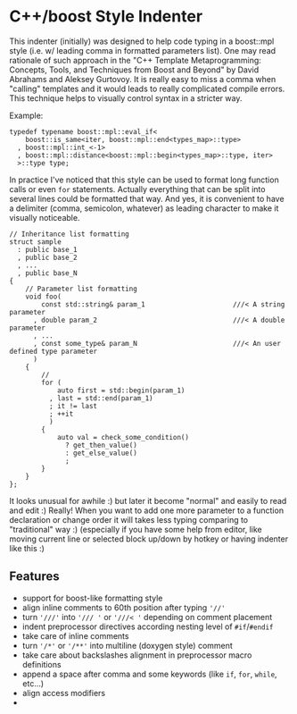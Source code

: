C++/boost Style Indenter
========================

This indenter (initially) was designed to help code typing in a boost::mpl style
(i.e. w/ leading comma in formatted parameters list). One may read rationale of such
approach in the "C++ Template Metaprogramming: Concepts, Tools, and Techniques from Boost and Beyond"
by David Abrahams and Aleksey Gurtovoy. It is really easy to miss a comma when "calling" templates and
it would leads to really complicated compile errors. This technique helps to visually control syntax
in a stricter way.

Example:

    typedef typename boost::mpl::eval_if<
        boost::is_same<iter, boost::mpl::end<types_map>::type>
      , boost::mpl::int_<-1>
      , boost::mpl::distance<boost::mpl::begin<types_map>::type, iter>
      >::type type;

In practice I've noticed that this style can be used to format long function calls or even
`for` statements. Actually everything that can be split into several lines could be formatted that way.
And yes, it is convenient to have a delimiter (comma, semicolon, whatever) as leading character to
make it visually noticeable.

    // Inheritance list formatting
    struct sample
      : public base_1
      , public base_2
      , ...
      , public base_N
    {
        // Parameter list formatting
        void foo(
            const std::string& param_1                      ///< A string parameter
          , double param_2                                  ///< A double parameter
          , ...
          , const some_type& param_N                        ///< An user defined type parameter
          )
        {
            //
            for (
                auto first = std::begin(param_1)
              , last = std::end(param_1)
              ; it != last
              ; ++it
              )
            {
                auto val = check_some_condition()
                  ? get_then_value()
                  : get_else_value()
                  ;
            }
        }
    };

It looks unusual for awhile :) but later it become "normal" and easily to read and edit :)
Really! When you want to add one more parameter to a function declaration or change order it will
takes less typing comparing to "traditional" way :) (especially if you have some help from editor,
like moving current line or selected block up/down by hotkey or having indenter like this :)

Features
--------

* support for boost-like formatting style
* align inline comments to 60th position after typing `'//'`
* turn `'///'` into `'/// '` or `'///< '` depending on comment placement
* indent preprocessor directives according nesting level of `#if`/`#endif`
* take care of inline comments
* turn `'/*'` or `'/**'` into multiline (doxygen style) comment
* take care about backslashes alignment in preprocessor macro definitions
* append a space after comma and some keywords (like `if`,  `for`,  `while`,  etc...)
* align access modifiers
*
